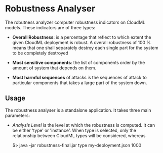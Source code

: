 
# Robustness Analyser

The robutness analyzer computer robustness indicators on CloudML
models. These indicators are of three types:

 - **Overall Robustness**: is a percentage that reflect to which extent
the given CloudML deployment is robust. A overall robustness of 100 %
means that one shall separately destroy each single part for the
system to be completely destroyed

 - **Most sensitive components**: the list of components order by the
   amount of system that depends on them.

 - **Most harmful sequences** of attacks is the sequences of attack to
   particular components that takes a large part of the system down.


## Usage

The robustness analyser is a standalone application. It takes three main parameters: 

 - *Analysis Level* is the level at which the robustness is
    computed. It can be either 'type' or 'instance'. When type is
    selected, only the relationship between CloudML types will be
    considered, whereas

    $> java -jar robustness-final.jar type my-deployment.json 1000
